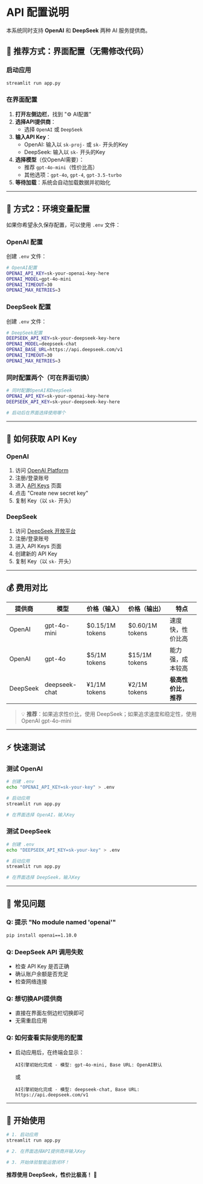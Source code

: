# API 配置说明

本系统同时支持 **OpenAI** 和 **DeepSeek** 两种 AI 服务提供商。

## 🎯 推荐方式：界面配置（无需修改代码）

### 启动应用

```bash
streamlit run app.py
```

### 在界面配置

1. **打开左侧边栏**，找到 "⚙️ AI配置"
2. **选择API提供商**：
   - 选择 `OpenAI` 或 `DeepSeek`
3. **输入API Key**：
   - OpenAI: 输入以 `sk-proj-` 或 `sk-` 开头的Key
   - DeepSeek: 输入以 `sk-` 开头的Key
4. **选择模型**（仅OpenAI需要）：
   - 推荐 `gpt-4o-mini`（性价比高）
   - 其他选项：`gpt-4o`, `gpt-4`, `gpt-3.5-turbo`
5. **等待加载**：系统会自动加载数据并初始化

---

## 📝 方式2：环境变量配置

如果你希望永久保存配置，可以使用 `.env` 文件：

### OpenAI 配置

创建 `.env` 文件：

```bash
# OpenAI配置
OPENAI_API_KEY=sk-your-openai-key-here
OPENAI_MODEL=gpt-4o-mini
OPENAI_TIMEOUT=30
OPENAI_MAX_RETRIES=3
```

### DeepSeek 配置

创建 `.env` 文件：

```bash
# DeepSeek配置
DEEPSEEK_API_KEY=sk-your-deepseek-key-here
OPENAI_MODEL=deepseek-chat
OPENAI_BASE_URL=https://api.deepseek.com/v1
OPENAI_TIMEOUT=30
OPENAI_MAX_RETRIES=3
```

### 同时配置两个（可在界面切换）

```bash
# 同时配置OpenAI和DeepSeek
OPENAI_API_KEY=sk-your-openai-key-here
DEEPSEEK_API_KEY=sk-your-deepseek-key-here

# 启动后在界面选择使用哪个
```

---

## 🔑 如何获取 API Key

### OpenAI

1. 访问 [OpenAI Platform](https://platform.openai.com/)
2. 注册/登录账号
3. 进入 [API Keys](https://platform.openai.com/api-keys) 页面
4. 点击 "Create new secret key"
5. 复制 Key（以 `sk-` 开头）

### DeepSeek

1. 访问 [DeepSeek 开放平台](https://platform.deepseek.com/)
2. 注册/登录账号
3. 进入 API Keys 页面
4. 创建新的 API Key
5. 复制 Key（以 `sk-` 开头）

---

## 💰 费用对比

| 提供商 | 模型 | 价格（输入） | 价格（输出） | 特点 |
|--------|------|-------------|-------------|------|
| OpenAI | gpt-4o-mini | $0.15/1M tokens | $0.60/1M tokens | 速度快，性价比高 |
| OpenAI | gpt-4o | $5/1M tokens | $15/1M tokens | 能力强，成本较高 |
| DeepSeek | deepseek-chat | ¥1/1M tokens | ¥2/1M tokens | **极高性价比，推荐** |

> 💡 **推荐**：如果追求性价比，使用 DeepSeek；如果追求速度和稳定性，使用 OpenAI gpt-4o-mini

---

## ⚡ 快速测试

### 测试 OpenAI

```bash
# 创建 .env
echo "OPENAI_API_KEY=sk-your-key" > .env

# 启动应用
streamlit run app.py

# 在界面选择 OpenAI，输入Key
```

### 测试 DeepSeek

```bash
# 创建 .env
echo "DEEPSEEK_API_KEY=sk-your-key" > .env

# 启动应用
streamlit run app.py

# 在界面选择 DeepSeek，输入Key
```

---

## 🔧 常见问题

### Q: 提示 "No module named 'openai'"
```bash
pip install openai==1.10.0
```

### Q: DeepSeek API 调用失败
- 检查 API Key 是否正确
- 确认账户余额是否充足
- 检查网络连接

### Q: 想切换API提供商
- 直接在界面左侧边栏切换即可
- 无需重启应用

### Q: 如何查看实际使用的配置
- 启动应用后，在终端会显示：
  ```
  AI引擎初始化完成 - 模型: gpt-4o-mini, Base URL: OpenAI默认
  ```
  或
  ```
  AI引擎初始化完成 - 模型: deepseek-chat, Base URL: https://api.deepseek.com/v1
  ```

---

## 🎉 开始使用

```bash
# 1. 启动应用
streamlit run app.py

# 2. 在界面选择API提供商并输入Key

# 3. 开始体验智能运营闭环！
```

**推荐使用 DeepSeek，性价比极高！** 🚀

